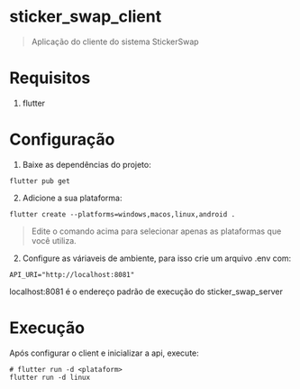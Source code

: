 # sticker_swap_client

> Aplicação do cliente do sistema StickerSwap


# Requisitos

1. flutter

# Configuração

1. Baixe as dependências do projeto:

```
flutter pub get
```

2. Adicione a sua plataforma:

```
flutter create --platforms=windows,macos,linux,android . 
```
> Edite o comando acima para selecionar apenas as plataformas que você utiliza.

2. Configure as váriaveis de ambiente, para isso crie um arquivo .env com:

```
API_URI="http://localhost:8081"
```

localhost:8081 é o endereço padrão de execução do sticker_swap_server

# Execução

Após configurar o client e inicializar a api, execute:

```
# flutter run -d <plataform>
flutter run -d linux
```




